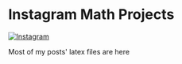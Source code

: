 # Instagram Math Projects
[![Instagram](https://img.shields.io/badge/Instagram-Creative__Math.Solving-ff69b4?logo=Instagram)](https://www.instagram.com/creative.math_solving/)

Most of my posts' latex files are here
